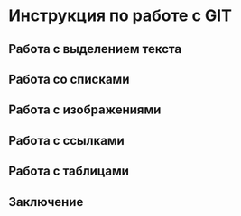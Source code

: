 # Инструкция по работе с GIT

## Работа с выделением текста

## Работа со списками

## Работа с изображениями

## Работа с ссылками

## Работа с таблицами

## Заключение